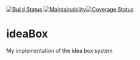[![Build Status](https://travis-ci.org/nedemenang/ideaBox.svg?branch=develop)](https://travis-ci.org/nedemenang/ideaBox)          [![Maintainability](https://api.codeclimate.com/v1/badges/a99a88d28ad37a79dbf6/maintainability)](https://codeclimate.com/github/codeclimate/codeclimate/maintainability)[![Coverage Status](https://coveralls.io/repos/github/nedemenang/ideaBox/badge.svg?branch=develop)](https://coveralls.io/github/nedemenang/ideaBox?branch=develop)

# ideaBox
My implementation of the idea box system
 
 